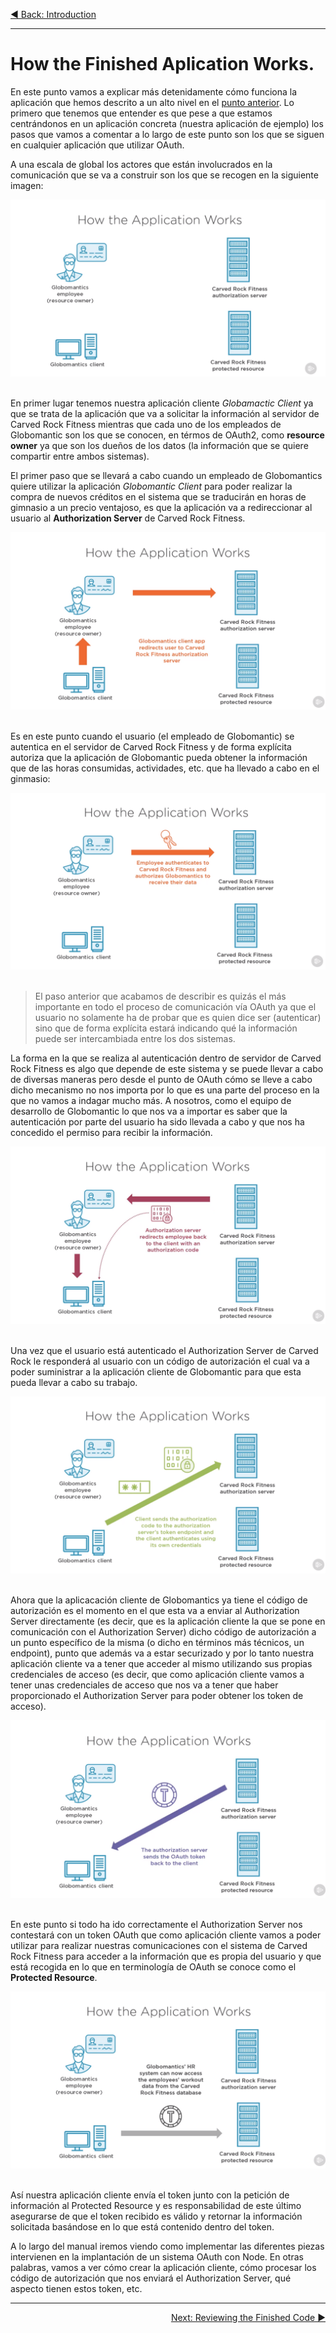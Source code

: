 <p align="left">
 <a href="02_01.md">◀ Back: Introduction</a>
</p>

---

# How the Finished Aplication Works.

En este punto vamos a explicar más detenidamente cómo funciona la aplicación que hemos descrito a un alto nivel en el [punto anterior](./02_01.md). Lo primero que tenemos que entender es que pese a que estamos centrándonos en un aplicación concreta (nuestra aplicación de ejemplo) los pasos que vamos a comentar a lo largo de este punto son los que se siguen en cualquier aplicación que utilizar OAuth.

A una escala de global los actores que están involucrados en la comunicación que se va a construir son los que se recogen en la siguiente imagen:

<div style='text-align: center'>
  <img src='images/02_01.png' />
</div>
<br />

En primer lugar tenemos nuestra aplicación cliente *Globamactic Client* ya que se trata de la aplicación que va a solicitar la información al servidor de Carved Rock Fitness mientras que cada uno de los empleados de Globomantic son los que se conocen, en térmos de OAuth2, como **resource owner** ya que son los dueños de los datos (la información que se quiere compartir entre ambos sistemas).

El primer paso que se llevará a cabo cuando un empleado de Globomantics quiere utilizar la aplicación *Globomantic Client* para poder realizar la compra de nuevos créditos en el sistema que se traducirán en horas de gimnasio a un precio ventajoso, es que la aplicación va a redireccionar al usuario al **Authorization Server** de Carved Rock Fitness.

<div style='text-align: center'>
  <img src='images/02_02.png' />
</div>
<br />

Es en este punto cuando el usuario (el empleado de Globomantic) se autentica en el servidor de Carved Rock Fitness y de forma explícita autoriza que la aplicación de Globomantic pueda obtener la información que de las horas consumidas, actividades, etc. que ha llevado a cabo en el ginmasio:

<div style='text-align: center'>
  <img src='images/02_03.png' />
</div>
<br />

> El paso anterior que acabamos de describir es quizás el más importante en todo el proceso de comunicación vía OAuth ya que el usuario no solamente ha de probar que es quien dice ser (autenticar) sino que de forma explícita estará indicando qué la información puede ser intercambiada entre los dos sistemas.

La forma en la que se realiza al autenticación dentro de servidor de Carved Rock Fitness es algo que depende de este sistema y se puede llevar a cabo de diversas maneras pero desde el punto de OAuth cómo se lleve a cabo dicho mecanismo no nos importa por lo que es una parte del proceso en la que no vamos a indagar mucho más. A nosotros, como el equipo de desarrollo de Globomantic lo que nos va a importar es saber que la autenticación por parte del usuario ha sido llevada a cabo y que nos ha concedido el permiso para recibir la información.

<div style='text-align: center'>
  <img src='images/02_04.png' />
</div>
<br />

Una vez que el usuario está autenticado el Authorization Server de Carved Rock le responderá al usuario con un código de autorización el cual va a poder suministrar a la aplicación cliente de Globomantic para que esta pueda llevar a cabo su trabajo.

<div style='text-align: center'>
  <img src='images/02_05.png' />
</div>
<br />

Ahora que la aplicacación cliente de Globomantics ya tiene el código de autorización es el momento en el que esta va a enviar al Authorization Server directamente (es decir, que es la aplicación cliente la que se pone en comunicación con el Authorization Server) dicho código de autorización a un punto específico de la misma (o dicho en términos más técnicos, un endpoint), punto que además va a estar securizado y por lo tanto nuestra aplicación cliente va a tener que acceder al mismo utilizando sus propias credenciales de acceso (es decir, que como aplicación cliente vamos a tener unas credenciales de acceso que nos va a tener que haber proporcionado el Authorization Server para poder obtener los token de acceso).

<div style='text-align: center'>
  <img src='images/02_06.png' />
</div>
<br />

En este punto si todo ha ido correctamente el Authorization Server nos contestará con un token OAuth que como aplicación cliente vamos a poder utilizar para realizar nuestras comunicaciones con el sistema de Carved Rock Fitness para acceder a la información que es propia del usuario y que está recogida en lo que en terminología de OAuth se conoce como el **Protected Resource**.

<div style='text-align: center'>
  <img src='images/02_07.png' />
</div>
<br />

Así nuestra aplicación cliente envía el token junto con la petición de información al Protected Resource y es responsabilidad de este último asegurarse de que el token recibido es válido y retornar la información solicitada basándose en lo que está contenido dentro del token.

A lo largo del manual iremos viendo como implementar las diferentes piezas intervienen en la implantación de un sistema OAuth con Node. En otras palabras, vamos a ver cómo crear la aplicación cliente, cómo procesar los código de autorización que nos enviará el Authorization Server, qué aspecto tienen estos token, etc.

---

<p align="right">
 <a href="02_03.md">Next: Reviewing the Finished Code ▶</a>
</p>
